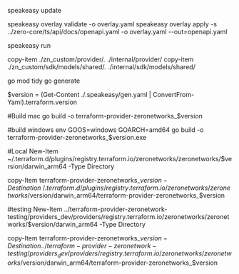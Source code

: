 speakeasy update

speakeasy overlay validate -o overlay.yaml
speakeasy overlay apply -s ../zero-core/ts/api/docs/openapi.yaml -o overlay.yaml --out=openapi.yaml

speakeasy run

copy-item ./zn_custom/provider/*.* ./internal/provider/
copy-item ./zn_custom/sdk/models/shared/*.* ./internal/sdk/models/shared/


go mod tidy
go generate

$version = (Get-Content ./.speakeasy/gen.yaml | ConvertFrom-Yaml).terraform.version

#Build mac
go build -o terraform-provider-zeronetworks_$version

#build windows
env GOOS=windows GOARCH=amd64 go build -o terraform-provider-zeronetworks_$version.exe

#Local
New-Item ~/.terraform.d/plugins/registry.terraform.io/zeronetworks/zeronetworks/$version/darwin_arm64 -Type Directory

copy-Item terraform-provider-zeronetworks_$version -Destination ~/.terraform.d/plugins/registry.terraform.io/zeronetworks/zeronetworks/$version/darwin_arm64/terraform-provider-zeronetworks_$version

#testing
New-Item ../terraform-provider-zeronetwork-testing/providers_dev/providers/registry.terraform.io/zeronetworks/zeronetworks/$version/darwin_arm64 -Type Directory

copy-Item terraform-provider-zeronetworks_$version -Destination ../terraform-provider-zeronetwork-testing/providers_dev/providers/registry.terraform.io/zeronetworks/zeronetworks/$version/darwin_arm64/terraform-provider-zeronetworks_$version

